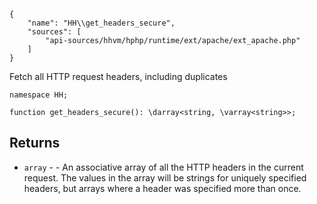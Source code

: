 ``` yamlmeta
{
    "name": "HH\\get_headers_secure",
    "sources": [
        "api-sources/hhvm/hphp/runtime/ext/apache/ext_apache.php"
    ]
}
```




Fetch all HTTP request headers, including duplicates







``` Hack
namespace HH;

function get_headers_secure(): \darray<string, \varray<string>>;
```




## Returns




+ ` array ` - - An associative array of all the HTTP headers in the
  current request. The values in the array will be strings for uniquely
  specified headers, but arrays where a header was specified more than once.
<!-- HHAPIDOC -->

